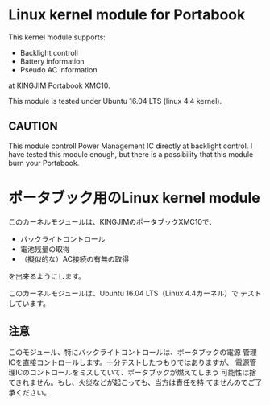 # Linux kernel module for Portabook

This kernel module supports:

  * Backlight controll
  * Battery information
  * Pseudo AC information

at KINGJIM Portabook XMC10.

This module is tested under Ubuntu 16.04 LTS (linux 4.4 kernel).

## CAUTION

This module controll Power Management IC directly at backlight
control.  I have tested this module enough, but there is a
possibility that this module burn your Portabook.

# ポータブック用のLinux kernel module

このカーネルモジュールは、KINGJIMのポータブックXMC10で、

  * バックライトコントロール
  * 電池残量の取得
  * （擬似的な）AC接続の有無の取得

を出来るようにします。

このカーネルモジュールは、Ubuntu 16.04 LTS（Linux 4.4カーネル）で
テストしています。

## 注意

このモジュール、特にバックライトコントロールは、ポータブックの電源
管理ICを直接コントロールします。十分テストしたつもりではありますが、
電源管理ICのコントロールをミスしていて、ポータブックが燃えてしまう
可能性は捨てきれません。もし、火災などが起こっても、当方は責任を持
てませんのでご了承ください。

